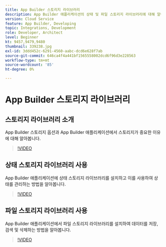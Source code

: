 ```yaml
---
title: App Builder 스토리지 라이브러리
description: App Builder 애플리케이션의 상태 및 파일 스토리지 라이브러리에 대해 알아봅니다.
version: Cloud Service
feature: App Builder, Developing
topic: Integrations, Development
role: Developer, Architect
level: Beginner
kt: 9457,9479,9480
thumbnail: 339238.jpg
exl-id: 3ddd452c-6291-4560-aabc-dcd6e628f7ab
source-git-commit: 646ca4f4a441bf1565558002dcd6f96d3e228563
workflow-type: tm+mt
source-wordcount: '85'
ht-degree: 0%

---
```


# App Builder 스토리지 라이브러리

## 스토리지 라이브러리 소개

App Builder 스토리지 옵션과 App Builder 애플리케이션에서 스토리지가 중요한 이유에 대해 알아봅니다.

>[!VIDEO](https://video.tv.adobe.com/v/339238/?quality=12&learn=on)

## 상태 스토리지 라이브러리 사용

App Builder 애플리케이션에 상태 스토리지 라이브러리를 설치하고 이를 사용하여 상태를 관리하는 방법을 알아봅니다.

>[!VIDEO](https://video.tv.adobe.com/v/339240/?quality=12&learn=on)

## 파일 스토리지 라이브러리 사용

App Builder 애플리케이션에서 파일 스토리지 라이브러리를 설치하여 데이터를 저장, 검색 및 삭제하는 방법을 알아봅니다.

>[!VIDEO](https://video.tv.adobe.com/v/339239/?quality=12&learn=on)
